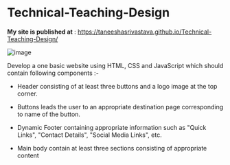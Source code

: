 # Technical-Teaching-Design
**My site is published at** : https://taneeshasrivastava.github.io/Technical-Teaching-Design/

![image](https://user-images.githubusercontent.com/73888467/149202817-8e94ad5a-c8f5-4157-b201-0c99485225a2.png)

 Develop a one basic website using HTML, CSS and JavaScript which should contain following components :-

- Header consisting of at least three buttons and a logo image at the top corner.           

- Buttons leads the user to an appropriate destination page corresponding to name of the button.

- Dynamic Footer containing appropriate information such as "Quick Links", "Contact Details", "Social Media Links", etc.           

 - Main body contain at least three sections consisting of appropriate content
